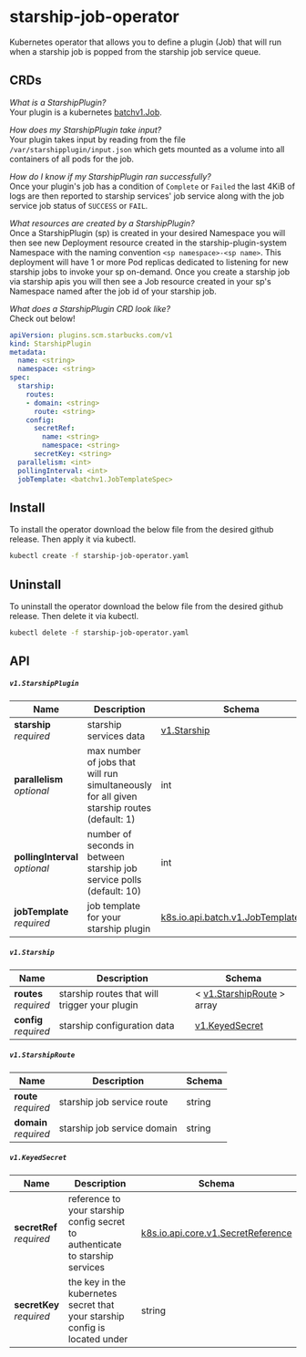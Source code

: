 # starship-job-operator
Kubernetes operator that allows you to define a plugin (Job) that will run when a starship job is popped from the starship job service queue.

## CRDs

*What is a StarshipPlugin?*  
Your plugin is a kubernetes [batchv1.Job](https://kubernetes.io/docs/concepts/workloads/controllers/job/).

*How does my StarshipPlugin take input?*  
Your plugin takes input by reading from the file `/var/starshipplugin/input.json` which gets mounted as a volume into all containers of all pods for the job.

*How do I know if my StarshipPlugin ran successfully?*  
Once your plugin's job has a condition of `Complete` or `Failed` the last 4KiB of logs are then reported to starship services' job service along with the job service job status of `SUCCESS` or `FAIL`.

*What resources are created by a StarshipPlugin?*  
Once a StarshipPlugin (sp) is created in your desired Namespace you will then see new Deployment resource created in the starship-plugin-system Namespace with the naming convention `<sp namespace>-<sp name>`. This deployment will have 1 or more Pod replicas dedicated to listening for new starship jobs to invoke your sp on-demand. Once you create a starship job via starship apis you will then see a Job resource created in your sp's Namespace named after the job id of your starship job.

*What does a StarshipPlugin CRD look like?*  
Check out below!
```yaml
apiVersion: plugins.scm.starbucks.com/v1
kind: StarshipPlugin
metadata:
  name: <string>
  namespace: <string>
spec:
  starship:
    routes:
    - domain: <string>
      route: <string>
    config:
      secretRef:
        name: <string>
        namespace: <string>
      secretKey: <string>
  parallelism: <int>
  pollingInterval: <int>
  jobTemplate: <batchv1.JobTemplateSpec>
```

## Install
To install the operator download the below file from the desired github release. Then apply it via kubectl.
```bash
kubectl create -f starship-job-operator.yaml
```

## Uninstall
To uninstall the operator download the below file from the desired github release. Then delete it via kubectl.
```bash
kubectl delete -f starship-job-operator.yaml
```

## API

##### `v1.StarshipPlugin`

Name | Description | Schema |
--- | --- | --- |
**starship**<br>*required* | starship services data | [v1.Starship](#v1starship) |
**parallelism**<br>*optional* | max number of jobs that will run simultaneously for all given starship routes (default: 1) | int |
**pollingInterval**<br>*optional* | number of seconds in between starship job service polls (default: 10) | int |
**jobTemplate**<br>*required* | job template for your starship plugin | [k8s.io.api.batch.v1.JobTemplateSpec](https://pkg.go.dev/k8s.io/api/batch/v1#JobTemplateSpec) |

##### `v1.Starship`

Name | Description | Schema |
--- | --- | --- |
**routes**<br>*required* | starship routes that will trigger your plugin | < [v1.StarshipRoute](#v1starshiproute) > array |
**config**<br>*required* | starship configuration data | [v1.KeyedSecret](#v1keyedsecret) |

##### `v1.StarshipRoute`

Name | Description | Schema |
--- | --- | --- |
**route**<br>*required* | starship job service route | string |
**domain**<br>*required* | starship job service domain | string |

##### `v1.KeyedSecret`

Name | Description | Schema |
--- | --- | --- |
**secretRef**<br>*required* | reference to your starship config secret to authenticate to starship services | [k8s.io.api.core.v1.SecretReference](https://pkg.go.dev/k8s.io/api/core/v1#SecretReference) |
**secretKey**<br>*required* | the key in the kubernetes secret that your starship config is located under | string |
